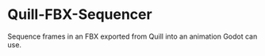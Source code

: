 # Quill-FBX-Sequencer
Sequence frames in an FBX exported from Quill into an animation Godot can use.
